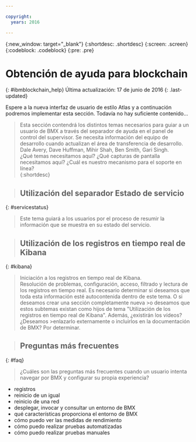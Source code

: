```yaml
---

copyright:
  years: 2016

---
```


{:new_window: target="_blank"}
{:shortdesc: .shortdesc}
{:screen: .screen}
{:codeblock: .codeblock}
{:pre: .pre}

# Obtención de ayuda para blockchain
{: #ibmblockchain_help}
Última actualización: 17 de junio de 2016
{: .last-updated}

Espere a la nueva interfaz de usuario de estilo Atlas y a continuación podremos implementar esta sección.  Todavía no hay suficiente contenido...

>Esta sección contendrá los distintos temas necesarios para guiar a un usuario de BMX a través del separador de ayuda en el panel de control del supervisor.
Se necesita información del equipo de desarrollo cuando actualizan el área de transferencia de desarrollo.  Dale Avery, Dave Huffman, Mihir Shah, Ben Smith, Gari Singh.  
¿Qué temas necesitamos aquí?  ¿Qué capturas de pantalla necesitamos aquí?  ¿Cuál es nuestro mecanismo para el soporte en línea?  
{:shortdesc}

>## Utilización del separador Estado de servicio
{: #servicestatus}

>Este tema guiará a los usuarios por el proceso de resumir la información que se muestra en su estado del servicio.  

>## Utilización de los registros en tiempo real de Kibana
{: #kibana}

>Iniciación a los registros en tiempo real de Kibana.  
>Resolución de problemas, configuración, acceso, filtrado y lectura de los registros en tiempo real.
>Es necesario determinar si deseamos que toda esta información esté autocontenida dentro de este tema.  O si deseamos crear una sección completamente nueva >o deseamos que estos subtemas existan como hijos de tema "Utilización de los registros en tiempo real de Kibana".  Además, ¿existirán los vídeos?  ¿Deseamos >enlazarlo externamente o incluirlos en la documentación de BMX?  Por determinar.

>## Preguntas más frecuentes
{: #faq}

>¿Cuáles son las preguntas más frecuentes cuando un usuario intenta navegar por BMX y configurar su propia experiencia?
* registros
* reinicio de un igual 
* reinicio de una red
* desplegar, invocar y consultar un entorno de BMX
* qué características proporciona el entorno de BMX
* cómo puedo ver las medidas de rendimiento
* cómo puedo realizar pruebas automatizadas
* cómo puedo realizar pruebas manuales
